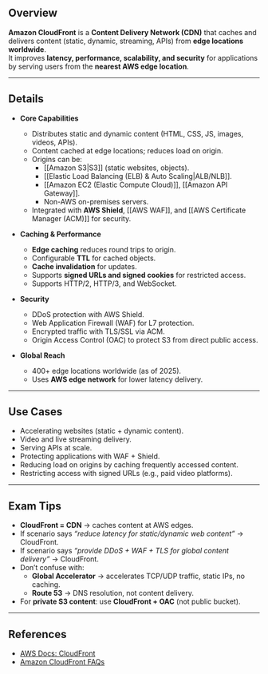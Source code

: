 ## **Overview**
**Amazon CloudFront** is a **Content Delivery Network (CDN)** that caches and delivers content (static, dynamic, streaming, APIs) from **edge locations worldwide**.  
It improves **latency, performance, scalability, and security** for applications by serving users from the **nearest AWS edge location**.

---

## **Details**

- **Core Capabilities**
	- Distributes static and dynamic content (HTML, CSS, JS, images, videos, APIs).
	- Content cached at edge locations; reduces load on origin.
	- Origins can be:
		- [[Amazon S3|S3]] (static websites, objects).
		- [[Elastic Load Balancing (ELB) & Auto Scaling|ALB/NLB]].
		- [[Amazon EC2 (Elastic Compute Cloud)]], [[Amazon API Gateway]].
		- Non-AWS on-premises servers.
	- Integrated with **AWS Shield**, [[AWS WAF]], and [[AWS Certificate Manager (ACM)]] for security.

- **Caching & Performance**
	- **Edge caching** reduces round trips to origin.
	- Configurable **TTL** for cached objects.
	- **Cache invalidation** for updates.
	- Supports **signed URLs and signed cookies** for restricted access.
	- Supports HTTP/2, HTTP/3, and WebSocket.

- **Security**
	- DDoS protection with AWS Shield.
	- Web Application Firewall (WAF) for L7 protection.
	- Encrypted traffic with TLS/SSL via ACM.
	- Origin Access Control (OAC) to protect S3 from direct public access.

- **Global Reach**
	- 400+ edge locations worldwide (as of 2025).
	- Uses **AWS edge network** for lower latency delivery.

---

## **Use Cases**
- Accelerating websites (static + dynamic content).
- Video and live streaming delivery.
- Serving APIs at scale.
- Protecting applications with WAF + Shield.
- Reducing load on origins by caching frequently accessed content.
- Restricting access with signed URLs (e.g., paid video platforms).

---

## **Exam Tips**
- **CloudFront = CDN** → caches content at AWS edges.  
- If scenario says *“reduce latency for static/dynamic web content”* → CloudFront.  
- If scenario says *“provide DDoS + WAF + TLS for global content delivery”* → CloudFront.  
- Don’t confuse with:
	- **Global Accelerator** → accelerates TCP/UDP traffic, static IPs, no caching.
	- **Route 53** → DNS resolution, not content delivery.
- For **private S3 content**: use **CloudFront + OAC** (not public bucket).  

---

## **References**
- [AWS Docs: CloudFront](https://docs.aws.amazon.com/AmazonCloudFront/)  
- [Amazon CloudFront FAQs](https://aws.amazon.com/cloudfront/faqs/)  